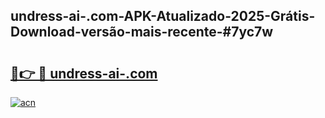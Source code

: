 ## undress-ai-.com-APK-Atualizado-2025-Grátis-Download-versão-mais-recente-#7yc7w

# <h2><a href="https://ainizakaria.my?title=undress-ai-.com&ref=20M">🔗👉 🔴 undress-ai-.com</a></h2>

[![acn](https://github.com/user-attachments/assets/0f9c940e-d8b0-45ae-aac7-cd30a18b3e1c)](https://ainizakaria.my?title=undress-ai-.com&ref=20M)

